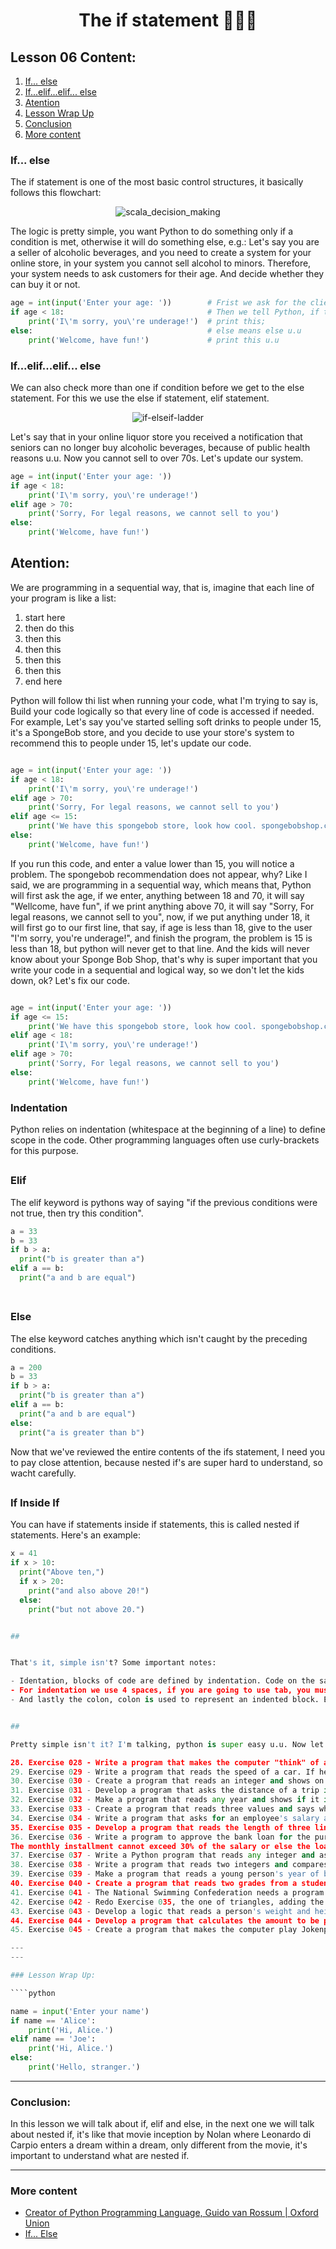 <div align="center">
  
# The if statement 🤔🤔🤔

</div>

## Lesson 06 Content:

1. [If... else](https://github.com/marcoshsq/Python_Crash_Course/blob/main/01_Python_Crash_Course/01_Fundamentals/Lesson_06_What_if.md#if-else)
2. [If...elif...elif... else](https://github.com/marcoshsq/Python_Crash_Course/blob/main/01_Python_Crash_Course/01_Fundamentals/Lesson_06_What_if.md#ifelifelif-else)
3. [Atention](https://github.com/marcoshsq/Python_Crash_Course/blob/main/01_Python_Crash_Course/01_Fundamentals/Lesson_06_What_if.md#atention)
4. [Lesson Wrap Up](https://github.com/marcoshsq/Python_Crash_Course/blob/main/01_Python_Crash_Course/01_Fundamentals/Lesson_06_What_if.md#lesson-wrap-up)
5. [Conclusion](https://github.com/marcoshsq/Python_Crash_Course/blob/main/01_Python_Crash_Course/01_Fundamentals/Lesson_06_What_if.md#conclusion)
6. [More content](https://github.com/marcoshsq/Python_Crash_Course/blob/main/01_Python_Crash_Course/01_Fundamentals/Lesson_06_What_if.md#more-content)

### If... else

The if statement is one of the most basic control structures, it basically follows this flowchart:

<div align="center">
  
![scala_decision_making](https://user-images.githubusercontent.com/64812097/159143967-7636d10c-6fcc-43ae-9afa-4b0174b9c478.jpg)
  
</div>


The logic is pretty simple, you want Python to do something only if a condition is met, otherwise it will do something else, e.g.: Let's say you are a seller of alcoholic beverages, and you need to create a system for your online store, in your system you cannot sell alcohol to minors. Therefore, your system needs to ask customers for their age. And decide whether they can buy it or not.

```python
age = int(input('Enter your age: '))        # Frist we ask for the client's age;
if age < 18:                                # Then we tell Python, if the client has less than 18 years;
    print('I\'m sorry, you\'re underage!')  # print this;
else:                                       # else means else u.u
    print('Welcome, have fun!')             # print this u.u
```

### If...elif...elif... else

We can also check more than one if condition before we get to the else statement. For this we use the else if statement, elif statement.

<div align="center">
  
![if-elseif-ladder](https://user-images.githubusercontent.com/64812097/159144615-eba073bc-75e3-49c9-bf68-458529a15317.jpg)
  
</div>

Let's say that in your online liquor store you received a notification that seniors can no longer buy alcoholic beverages, because of public health reasons u.u. Now you cannot sell to over 70s. Let's update our system.

```python
age = int(input('Enter your age: '))
if age < 18:
    print('I\'m sorry, you\'re underage!')
elif age > 70:                                
    print('Sorry, For legal reasons, we cannot sell to you')
else:
    print('Welcome, have fun!')
```

## Atention:

We are programming in a sequential way, that is, imagine that each line of your program is like a list:

1. start here
2. then do this
3. then this
4. then this
5. then this
6. then this
7. end here

Python will follow thi list when running your code, what I'm trying to say is, Build your code logically so that every line of code is accessed if needed. For example, Let's say you've started selling soft drinks to people under 15, it's a SpongeBob store, and you decide to use your store's system to recommend this to people under 15, let's update our code.

```python

age = int(input('Enter your age: '))
if age < 18:
    print('I\'m sorry, you\'re underage!')
elif age > 70:
    print('Sorry, For legal reasons, we cannot sell to you')
elif age <= 15:
    print('We have this spongebob store, look how cool. spongebobshop.com ')
else:
    print('Welcome, have fun!')

```
If you run this code, and enter a value lower than 15, you will notice a problem. The spongebob recommendation does not appear, why? Like I said, we are programming in a sequential way, which means that, Python will first ask the age, if we enter, anything between 18 and 70, it will say "Wellcome, have fun", if we print anything above 70, it will say "Sorry, For legal reasons, we cannot sell to you", now, if we put anything under 18, it will first go to our first line, that say, if age is less than 18, give to the user "I'm sorry, you\'re underage!", and finish the program, the problem is 15 is less than 18, but python will never get to that line. And the kids will never know about your Sponge Bob Shop, that's why is super important that you write your code in a sequential and logical way, so we don't let the kids down, ok? Let's fix our code.

```python

age = int(input('Enter your age: '))
if age <= 15:
    print('We have this spongebob store, look how cool. spongebobshop.com ')
elif age < 18:
    print('I\'m sorry, you\'re underage!')
elif age > 70:
    print('Sorry, For legal reasons, we cannot sell to you')
else:
    print('Welcome, have fun!')

```

### Indentation

Python relies on indentation (whitespace at the beginning of a line) to define scope in the code. Other programming languages often use curly-brackets for this purpose.

##

### Elif

The elif keyword is pythons way of saying "if the previous conditions were not true, then try this condition".

````python
a = 33
b = 33
if b > a:
  print("b is greater than a")
elif a == b:
  print("a and b are equal")
  
````
##

### Else

The else keyword catches anything which isn't caught by the preceding conditions.

````python
a = 200
b = 33
if b > a:
  print("b is greater than a")
elif a == b:
  print("a and b are equal")
else:
  print("a is greater than b")
````

Now that we've reviewed the entire contents of the ifs statement, I need you to pay close attention, because nested if's are super hard to understand, so wacht carefully.

##

### If Inside If

You can have if statements inside if statements, this is called nested if statements. Here's an example:

````python
x = 41
if x > 10:
  print("Above ten,")
  if x > 20:
    print("and also above 20!")
  else:
    print("but not above 20.")


##


That's it, simple isn't? Some important notes:

- Identation, blocks of code are defined by indentation. Code on the same indent level are in the same block. Python will not allow mixed indentation, it's very important that you respect that, ok! 
- For indentation we use 4 spaces, if you are going to use tab, you must configure your IDE, or interpreter to make the tab in space. The important thing is not to mix spaces and tabs. Python is very sensitive about this.
- And lastly the colon, colon is used to represent an indented block. Every time you do something in python that needs indented blocks (for loops, while loops, def functions, etc.), you need the colon ('':'').


##

Pretty simple isn't it? I'm talking, python is super easy u.u. Now let's do some exercises shall we?

28. Exercise 028 - Write a program that makes the computer "think" of an integer between 0 and 5 and ask the user to try to find out which number was chosen by the computer. The program should write on the screen if the user won or lost. [Solution](https://github.com/marcoshsq/Python_Crash_Course/blob/main/01_Python_Crash_Course/01_Fundamentals/06_Conditionals/ex028.py)
29. Exercise 029 - Write a program that reads the speed of a car. If he has 80 km, show a message saying he has been fined. The fine will cost R$7.00 for each km over the limit. [Solution](https://github.com/marcoshsq/Python_Crash_Course/edit/main/01_Python_Crash_Course/01_Fundamentals/06_Conditionals/ex029.py)
30. Exercise 030 - Create a program that reads an integer and shows on the screen whether it is ODD or EVEN. [Solution](https://github.com/marcoshsq/Python_Crash_Course/edit/main/01_Python_Crash_Course/01_Fundamentals/06_Conditionals/ex030.py)
31. Exercise 031 - Develop a program that asks the distance of a trip in Km. Calculate the ticket price, charging R$0.50 per km for travel of up to 200Km and R$0.45 for longer trips. [Solution](https://github.com/marcoshsq/Python_Crash_Course/blob/main/01_Python_Crash_Course/01_Fundamentals/06_Conditionals/ex031.py)
32. Exercise 032 - Make a program that reads any year and shows if it is a leap year. [Solution](https://github.com/marcoshsq/Python_Crash_Course/blob/main/01_Python_Crash_Course/01_Fundamentals/06_Conditionals/ex032.py)
33. Exercise 033 - Create a program that reads three values and says which is the largest and which is the smallest. [Solution](https://github.com/marcoshsq/Python_Crash_Course/blob/main/01_Python_Crash_Course/01_Fundamentals/06_Conditionals/ex033.py)
34. Exercise 034 - Write a program that asks for an employee's salary and calculates the amount of his raise: For salaries greater than R$1250.00, calculate a 10% increase. For those below or equal, the increase is 15%. [Solution](https://github.com/marcoshsq/Python_Crash_Course/blob/main/01_Python_Crash_Course/01_Fundamentals/06_Conditionals/ex034.py)
35. Exercise 035 - Develop a program that reads the length of three lines and tell the user whether or not they can form a triangle. [Solution](https://github.com/marcoshsq/Python_Crash_Course/blob/main/01_Python_Crash_Course/01_Fundamentals/06_Conditionals/ex035.py)
36. Exercise 036 - Write a program to approve the bank loan for the purchase of a house. Ask the value of the home, the buyer's salary and how many years he will pay.
The monthly installment cannot exceed 30% of the salary or else the loan will be denied. [Solution](https://github.com/marcoshsq/Python_Crash_Course/blob/main/01_Python_Crash_Course/02_Control_Structures/07_Conditionals_II_(If%2C%20Elif%2C%20Else)/ex036.py)
37. Exercise 037 - Write a Python program that reads any integer and asks it to the user to choose what the conversion base will be: 1 for binary, 2 for octal and 3 for hexadecimal. [Solution](https://github.com/marcoshsq/Python_Crash_Course/blob/main/01_Python_Crash_Course/02_Control_Structures/07_Conditionals_II_(If%2C%20Elif%2C%20Else)/ex037.py)
38. Exercise 038 - Write a program that reads two integers and compares them. displaying a message on the screen: The first value is higher. [Solution](https://github.com/marcoshsq/Python_Crash_Course/blob/main/01_Python_Crash_Course/02_Control_Structures/07_Conditionals_II_(If%2C%20Elif%2C%20Else)/ex038.py)
39. Exercise 039 - Make a program that reads a young person's year of birth and reports, according to their age,whether he is still going to enlist in the military,  whether it's the exact time to enlist or whether it's past the time of enlistment. Your program should also show the time remaining or overdue. [Solution](https://github.com/marcoshsq/Python_Crash_Course/blob/main/01_Python_Crash_Course/02_Control_Structures/07_Conditionals_II_(If%2C%20Elif%2C%20Else)/ex039.py)
40. Exercise 040 - Create a program that reads two grades from a student and calculates their average, showing a message at the end, according to the average achieved: - Average below 5.0: FAIL [Solution](https://github.com/marcoshsq/Python_Crash_Course/blob/main/01_Python_Crash_Course/02_Control_Structures/07_Conditionals_II_(If%2C%20Elif%2C%20Else)/ex040.py)
41. Exercise 041 - The National Swimming Confederation needs a program that reads the year of birth of an athlete and show their category, according to age: - Up to 9 years: MIRIM, - Up to 14 years: CHILDREN, - Up to 19 years old: JUNIOR, - Up to 25 years old: SENIOR,- Over 25 years: MASTER. [Solution](https://github.com/marcoshsq/Python_Crash_Course/blob/main/01_Python_Crash_Course/02_Control_Structures/07_Conditionals_II_(If%2C%20Elif%2C%20Else)/ex041.py)
42. Exercise 042 - Redo Exercise 035, the one of triangles, adding the feature to show what type of triangle will be formed: - EQUILATERAL: all sides equal; - ISOSCELES: two equal sides, one different; - SCALENO: all different sides. [Solution](https://github.com/marcoshsq/Python_Crash_Course/blob/main/01_Python_Crash_Course/02_Control_Structures/07_Conditionals_II_(If%2C%20Elif%2C%20Else)/ex042.py)
43. Exercise 043 - Develop a logic that reads a person's weight and height, calculates their Body Mass Index (BMI) and show your status according to the table below: - BMI below 18.5: Underweight; - Between 18.5 and 25: Ideal Weight; - 25 to 30: Overweight; - 30 to 40: Obesity; - Above 40: Morbid Obesity. [Solution](https://github.com/marcoshsq/Python_Crash_Course/blob/main/01_Python_Crash_Course/02_Control_Structures/07_Conditionals_II_(If%2C%20Elif%2C%20Else)/ex043.py)
44. Exercise 044 - Develop a program that calculates the amount to be paid for a product, Considering your normal price and payment term: - cash/check: 10% discount; - cash on card: 5% discount; - up to 2x on the card: formal price; - 3x or more on the card: 20% interest. [Solution](https://github.com/marcoshsq/Python_Crash_Course/blob/main/01_Python_Crash_Course/02_Control_Structures/07_Conditionals_II_(If%2C%20Elif%2C%20Else)/ex044.py)
45. Exercise 045 - Create a program that makes the computer play Jokenpo with you. [Solution](https://github.com/marcoshsq/Python_Crash_Course/blob/main/01_Python_Crash_Course/02_Control_Structures/07_Conditionals_II_(If%2C%20Elif%2C%20Else)/ex045.py)

---
---

### Lesson Wrap Up:

````python

name = input('Enter your name')
if name == 'Alice':
    print('Hi, Alice.')
elif name == 'Joe':
    print('Hi, Alice.')
else:
    print('Hello, stranger.')
````

---

### Conclusion:

In this lesson we will talk about if, elif and else, in the next one we will talk about nested if, it's like that movie inception by Nolan where Leonardo di Carpio enters a dream within a dream, only different from the movie, it's important to understand what are nested if.

---

### More content

- [Creator of Python Programming Language, Guido van Rossum | Oxford Union](https://www.youtube.com/watch?v=7kn7NtlV6g0)
- [If... Else](https://www.w3schools.com/python/python_conditions.asp)
